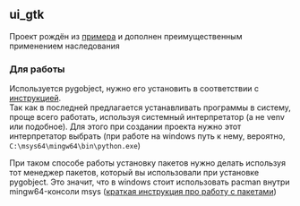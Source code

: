 ## ui_gtk
Проект рождён из [примера](https://matplotlib.org/stable/gallery/user_interfaces/embedding_in_gtk4_sgskip.html) и 
дополнен преимущественным применением наследования

### Для работы
Используется pygobject, нужно его установить в соответствии с [инструкцией](https://pygobject.readthedocs.io/en/latest/getting_started.html).  
Так как в последней предлагается устанавливать программы в систему, проще всего работать, используя системный 
интерпретатор (а не venv или подобное). Для этого при создании проекта нужно этот интерпретатор выбрать (при работе
на windows путь к нему, вероятно, `C:\msys64\mingw64\bin\python.exe`)

При таком способе работы установку пакетов нужно делать используя тот менеджер пакетов, который вы использовали при 
установке pygobject. Это значит, что в windows стоит использовать pacman внутри mingw64-консоли msys ([краткая 
инструкция про работу с пакетами](https://www.msys2.org/docs/package-management/))
